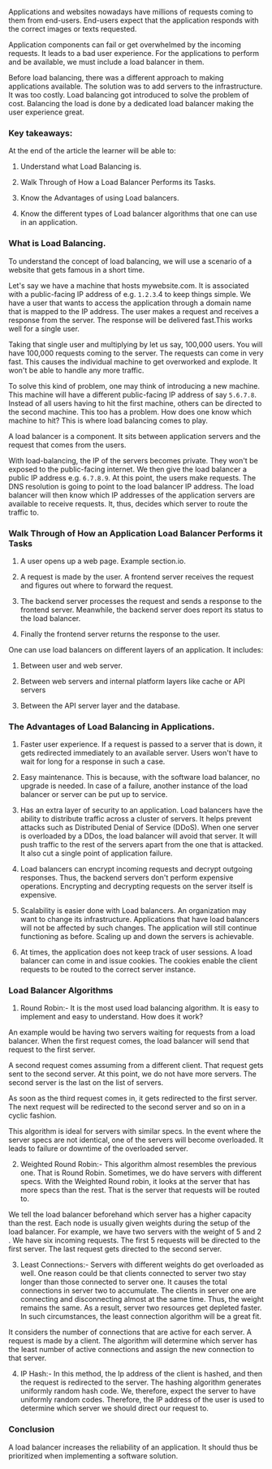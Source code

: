 Applications and websites nowadays have millions of requests coming to them from end-users. End-users expect that the application responds with the correct images or texts requested.

 Application components can fail or get overwhelmed by the incoming requests. It leads to a bad user experience. For the applications to perform and be available, we must include a load balancer in them. 

Before load balancing, there was a different approach to making applications available. The solution was to add servers to the infrastructure. It was too costly. Load balancing got introduced to solve the problem of cost. Balancing the load is done by a dedicated load balancer making the user experience great.

### Key takeaways:

At the end of the article the learner will be able to:

1. Understand what Load Balancing is.

2. Walk Through of How a Load Balancer Performs its Tasks.

3. Know the Advantages of using Load balancers.

4. Know the different types of Load balancer algorithms that one can use in an application.

### What is Load Balancing.

To understand the concept of load balancing, we will use a scenario of a website that gets famous in a short time. 

Let's say we have a machine that hosts mywebsite.com. It is associated with a public-facing IP address of e.g. `1.2.3`.4 to keep things simple. We have a user that wants to access the application through a domain name that is mapped to the IP address. The user makes a request and receives a response from the server. The response will be delivered fast.This works well for a single user. 

Taking that single user and multiplying by let us say, 100,000 users. You will have 100,000 requests coming to the server. The requests can come in very fast. This causes the individual machine to get overworked and explode. It won't be able to handle any more traffic. 

To solve this kind of problem, one may think of introducing a new machine. This machine will have a different public-facing IP address of say `5.6.7.8`. Instead of all users having to hit the first machine, others can be directed to the second machine. This too has a problem. How does one know which machine to hit? This is where load balancing comes to play. 

A load balancer is a component. It sits between application servers and the request that comes from the users. 

With load-balancing, the IP of the servers becomes private. They won't be exposed to the public-facing internet. We then give the load balancer a public IP address e.g. `6.7.8.9`. At this point, the users make requests. The DNS resolution is going to point to the load balancer IP address. The load balancer will then know which IP addresses of the application servers are available to receive requests. It, thus, decides which server to route the traffic to.

[](/loadbalancingzs.png/)

### Walk Through of How an Application Load Balancer Performs it Tasks

1. A user opens up a web page. Example section.io.

2. A request is made by the user. A frontend server receives the request and figures out where to forward the request. 

3. The backend server processes the request and sends a response to the frontend server. Meanwhile, the backend server does report its status to the load balancer.

4. Finally the frontend server returns the response to the user.

One can use load balancers on different layers of an application. It includes:

1. Between user and web server.

2. Between web servers and internal platform layers like cache or API servers

3. Between the API server layer and the database.

### The Advantages of Load Balancing in Applications.

1. Faster user experience. If a request is passed to a server that is down, it gets redirected immediately to an available server. Users won't have to wait for long for a response in such a case.

2. Easy maintenance. This is because, with the software load balancer, no upgrade is needed. In case of a failure, another instance of the load balancer or server can be put up to service. 

3. Has an extra layer of security to an application. Load balancers have the ability to distribute traffic across a cluster of servers. It helps prevent attacks such as Distributed Denial of Service (DDoS). When one server is overloaded by a DDos, the load balancer will avoid that server. It will push traffic to the rest of the servers apart from the one that is attacked. It also cut a single point of application failure.

4. Load balancers can encrypt incoming requests and decrypt outgoing responses. Thus, the backend servers don't perform expensive operations. Encrypting and decrypting requests on the server itself is expensive. 

5. Scalability is easier done with Load balancers. An organization may want to change its infrastructure. Applications that have load balancers will not be affected by such changes. The application will still continue functioning as before. Scaling up and down the servers is achievable. 

6. At times, the application does not keep track of user sessions. A load balancer can come in and issue cookies. The cookies enable the client requests to be routed to the correct server instance.


### Load Balancer Algorithms

1. Round Robin:- It is the most used load balancing algorithm. It is easy to implement and easy to understand. How does it work? 

An example would be having two servers waiting for requests from a load balancer. When the first request comes, the load balancer will send that request to the first server.

 A second request comes assuming from a different client. That request gets sent to the second server. At this point, we do not have more servers. The second server is the last on the list of servers. 

As soon as the third request comes in, it gets redirected to the first server. The next request will be redirected to the second server and so on in a cyclic fashion. 

This algorithm is ideal for servers with similar specs. In the event where the server specs are not identical, one of the servers will become overloaded. It leads to failure or downtime of the overloaded server.

2. Weighted Round Robin:- This algorithm almost resembles the previous one. That is Round Robin. Sometimes, we do have servers with different specs. With the Weighted Round robin, it looks at the server that has more specs than the rest. That is the server that requests will be routed to. 

We tell the load balancer beforehand which server has a higher capacity than the rest. Each node is usually given weights during the setup of the load balancer. For example, we have two servers with the weight of 5 and 2 . We have six incoming requests. The first 5 requests will be directed to the first server. The last request gets directed to the second server.

3.  Least Connections:-  Servers with different weights do get overloaded as well.  One reason could be that clients connected to server two stay longer than those connected to server one. It causes the total connections in server two to accumulate. The clients in server one are connecting and disconnecting almost at the same time. Thus, the weight remains the same. As a result, server two resources get depleted faster. In such circumstances, the least connection algorithm will be a great fit.

 It considers the number of connections that are active for each server. A request is made by a client. The algorithm will determine which server has the least number of active connections and assign the new connection to that server.

4. IP Hash:- In this method, the Ip address of the client is hashed, and then the request is redirected to the server. The hashing algorithm generates uniformly random hash code. We, therefore, expect the server to have uniformly random codes. Therefore, the IP address of the user is used to determine which server we should direct our request to. 

### Conclusion

A load balancer increases the reliability of an application. It should thus be prioritized when implementing a software solution.
